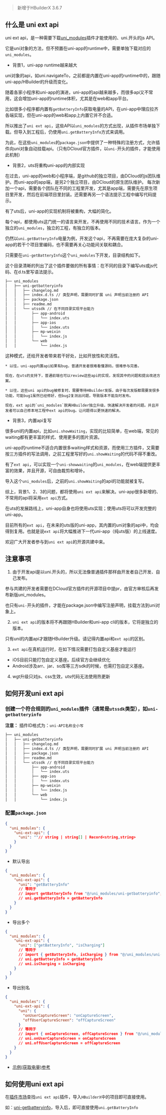 > 新增于HBuilderX 3.6.7

## 什么是 uni ext api

uni ext api，是一种需要下载[uni_modules](https://uniapp.dcloud.net.cn/plugin/uni_modules.html)插件才能使用的、uni.开头的js API。

它是uni对象的方法，但不预置在uni-app的runtime中，需要单独下载对应的`uni_modules`。

- 背景1，uni-app runtime越来越大

uni对象的api，如uni.navigateTo，之前都是内置在uni-app的runtime中的，跟随uni-app/HBuilder的升级而变化。

随着各家小程序和uni-app的演进，uni-app的api越来越多，而很多api又不常用，这会增加uni-app的runtime体积，尤其是在web和app平台。

比如很多小程序都内置有`getBatteryInfo`获取电量的API，在uni-app中理应拉齐各端实现，但在uni-app的web和app上内置它并不合适。

所以推出了`uni ext api`，这些API以`uni_modules`的方式出现，从插件市场单独下载。但导入到工程后，仍使用`uni.getBatteryInfo`方式来调用。

为此，在这些`uni_modules`的`package.json`中提供了一种特殊的注册方式，允许插件向uni对象自动挂载api。（只有DCloud官方插件，以`uni-`开头的插件，才能使用此机制）

- 背景2，uts将重构uni-app的内部实现

在过去，uni-app的web和小程序端，是github的独立项目，由DCloud的js团队维护。而uni-app的app端，是另2个独立项目，由DCloud的原生团队维护。
每次新加一个api，需要各个团队在不同的工程里开发，尤其是app端，需要先在原生项目里开发，然后在前端项目里封装。还需要再另一个语法提示工程中编写代码提示。

有了uts后，uni-app的实现机制将被重构，大幅的简化。

每个api，都使用uts这门统一的语言来开发，不再使用不同的技术语言。作为一个独立的`uni_modules`，独立的工程，有独立的版本。

仍然以`uni.getBatteryInfo`电量为例，开发这个api，不再需要在庞大复杂的uni-app的若干个项目里编码，也不需要再关心功能间关联和耦合。

只需要在`uni-getBatteryInfo`这个`uni_modules`下开发，目录结构如下。

这个目录清晰的列出了这个插件要做的所有事情：在不同的目录下编写uts或js代码、在d.ts里写语法提示。

```bash
├── uni_modules
│   ├── uni-getbatteryinfo
│   │   ├── changelog.md
│   │   ├── index.d.ts // 类型声明，需要同时扩展 uni 声明当前注册的 API
│   │   ├── package.json
│   │   ├── readme.md
│   │   └── utssdk // 在不同目录实现平台能力
│   │       ├── app-android
│   │       │   └── index.uts
│   │       ├── app-ios
│   │       │   └── index.uts
│   │       ├── mp-weixin
│   │       │   └── index.js
│   │       └── web
│   │           └── index.js
```

这种模式，还给开发者带来若干好处，比如开放性和灵活性。

	* 以往，uni-app内置api如果有bug，普通开发者很难看懂源码，很难参与完善。

	现在，在uts的支持下，普通前端也可以review这些api的实现，发现其中的问题和提出改进方案。

	* 以往，这些uni api的bug被修复时，需要等待HBuilder发版，由于每次发版都需要发很多功能，可能bug1虽然已经修好，但bug2复测出问题，导致版本不能及时发布。

	现在，ext api的`uni_modules`脱离HBuilder独立升级，快速解决开发者的问题。并且开发者可以自己修本地工程中ext api的bug。让问题得以更快速的解决。

- 背景3，内置api复写

很多uni的内置api，比如`uni.showWaiting`，实现的比较简单，在web端，常见的waiting都有更丰富的样式、使用更多的图片资源。

uni-app的runtime不适合内置很多waiting样式和资源，而使用三方插件，又需要按三方插件的写法调用，之前工程里写好的`uni.showWaiting`的代码不得不重改。

有了`ext api`，可以实现一个`uni-showwaiting`的`uni_modules`，在web端提供更丰富的效果，并且开源，可自由裁剪和增补。

导入这个`uni_modules`后，之前的`uni.showWaiting`的api的功能就被复写。


综上，背景1、2、3的问题，都将使用`uni ext api`来解决。uni-app很多新增的、不常用的api将采用`ext api`方式。

在uts的发展路线上，uni-app自身也将使用uts实现；使用uts将可以开发完整的uni-app。

目前所有的`ext api`，在未来的uts版的uni-app，其内置的uni对象的api中，均会得到复用。也就是说`ext api`将大幅推进下一代uni-app（纯uts版）的上线速度。

欢迎广大开发者参与到`uni ext api`的开源共建中来。

## 注意事项

1. 由于开发api是以uni.开头的，所以无法像普通插件那样由开发者自己开发、自己发布。

参与共建的开发者需要在DCloud官方插件的开源项目中提pr，由官方审核后再发布新版uni_modules。

也只有`uni-`开头的插件，才能在package.json中编写注册声明，挂载方法到uni对象上。

2. `uni ext api`的版本将不再跟随HBuilder和uni-app cli的版本，它将是独立的版本。

只有uni的内置api才跟随HBuilder升级。请记得内置api和`ext api`的区别。

3. `ext api`在真机运行时，在如下情况需要打包自定义基座才能运行

- iOS目前只能打包自定义基座。后续官方会继续优化
- Android涉及arr、jar、so库等三方sdk的时候，也需打包自定义基座。

4. wgt升级只对js、css生效，uts代码无法使用热更新

## 如何开发uni ext api

### 创建一个符合规则的`uni_modules`插件（通常是`utssdk`类型），如`uni-getbatteryinfo`

**注意：** 插件ID格式为：`uni-API名称全小写`


```bash
├── uni_modules
│   ├── uni-getbatteryinfo
│   │   ├── changelog.md
│   │   ├── index.d.ts // 类型声明，需要同时扩展 uni 声明当前注册的 API
│   │   ├── package.json
│   │   ├── readme.md
│   │   └── utssdk // 在不同目录实现平台能力
│   │       ├── app-android
│   │       │   └── index.uts
│   │       ├── app-ios
│   │       │   └── index.uts
│   │       ├── mp-weixin
│   │       │   └── index.js
│   │       └── web
│   │           └── index.js
```

### 配置`package.json`

```json
{
  "uni_modules": {
    "uni-ext-api": {
      "uni": ""// string | string[] | Record<string,string>
    }
  }
}
```

- 默认导出

```json
{
  "uni_modules": {
    "uni-ext-api": {
      "uni": "getBatteryInfo"
      // 等同于
      // import getBatteryInfo from "@/uni_modules/uni-getbatteryinfo";
      // uni.getBatteryInfo = getBatteryInfo
    }
  }
}
```

- 导出多个

```json
{
  "uni_modules": {
    "uni-ext-api": {
      "uni": ["getBatteryInfo", "isCharging"]
      // 等同于
      // import { getBatteryInfo, isCharging } from "@/uni_modules/uni-getbatteryinfo";
      // uni.getBatteryInfo = getBatteryInfo
      // uni.isCharging = isCharging
    }
  }
}
```

- 导出别名

```json
{
  "uni_modules": {
    "uni-ext-api": {
      "uni": {
        "onUserCaptureScreen": "onCaptureScreen",
        "offUserCaptureScreen": "offCaptureScreen"
      }
      // 等同于
      // import { onCaptureScreen, offCaptureScreen } from "@/uni_modules/uni-getbatteryinfo";
      // uni.onUserCaptureScreen = onCaptureScreen
      // uni.offUserCaptureScreen = offCaptureScreen
    }
  }
}
```

- [示例(获取电量)参考](https://gitcode.net/dcloud/hello-uts/-/tree/dev/uni_modules/uni-getbatteryinfo)

## 如何使用uni ext api

在[插件市场](https://ext.dcloud.net.cn/)查找`uni ext api`插件，导入`HBuilderX`中的项目即可直接使用。


如：[uni-getbatteryinfo](https://ext.dcloud.net.cn/plugin?name=uni-getbatteryinfo)，导入后，即可直接使用`uni.getBatteryInfo`


